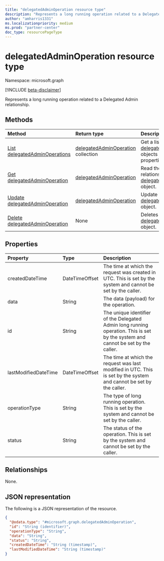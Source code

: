 ```yaml
---
title: "delegatedAdminOperation resource type"
description: "Represents a long running operation related to a Delegated Admin relationship."
author: "amharris1331"
ms.localizationpriority: medium
ms.prod: "partner-center"
doc_type: resourcePageType
---
```


# delegatedAdminOperation resource type

Namespace: microsoft.graph

[!INCLUDE [beta-disclaimer](../../includes/beta-disclaimer.md)]

Represents a long running operation related to a Delegated Admin relationship.

## Methods
|Method|Return type|Description|
|:---|:---|:---|
|[List delegatedAdminOperations](../api/delegatedadminoperation-list.md)|[delegatedAdminOperation](../resources/delegatedadminoperation.md) collection|Get a list of the [delegatedAdminOperation](../resources/delegatedadminoperation.md) objects and their properties.|
|[Get delegatedAdminOperation](../api/delegatedadminoperation-get.md)|[delegatedAdminOperation](../resources/delegatedadminoperation.md)|Read the properties and relationships of a [delegatedAdminOperation](../resources/delegatedadminoperation.md) object.|
|[Update delegatedAdminOperation](../api/delegatedadminoperation-update.md)|[delegatedAdminOperation](../resources/delegatedadminoperation.md)|Update the properties of a [delegatedAdminOperation](../resources/delegatedadminoperation.md) object.|
|[Delete delegatedAdminOperation](../api/delegatedadminoperation-delete.md)|None|Deletes a [delegatedAdminOperation](../resources/delegatedadminoperation.md) object.|

## Properties
|Property|Type|Description|
|:---|:---|:---|
|createdDateTime|DateTimeOffset|The time at which the request was created in UTC. This is set by the system and cannot be set by the caller.|
|data|String|The data (payload) for the operation.|
|id|String|The unique identifier of the Delegated Admin long running operation. This is set by the system and cannot be set by the caller.|
|lastModifiedDateTime|DateTimeOffset|The time at which the request was last modified in UTC. This is set by the system and cannot be set by the caller.|
|operationType|String|The type of long running operation. This is set by the system and cannot be set by the caller.|
|status|String|The status of the operation. This is set by the system and cannot be set by the caller.|

## Relationships
None.

## JSON representation
The following is a JSON representation of the resource.
<!-- {
  "blockType": "resource",
  "keyProperty": "id",
  "@odata.type": "microsoft.graph.delegatedAdminOperation",
  "openType": false
}
-->
``` json
{
  "@odata.type": "#microsoft.graph.delegatedAdminOperation",
  "id": "String (identifier)",
  "operationType": "String",
  "data": "String",
  "status": "String",
  "createdDateTime": "String (timestamp)",
  "lastModifiedDateTime": "String (timestamp)"
}
```

